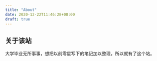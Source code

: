 ```yaml
---
title: "About"
date: 2020-12-22T11:46:28+08:00
draft: true
---
```


## 关于该站

大学毕业无所事事，想把以前零星写下的笔记加以整理，所以就有了这个站。

